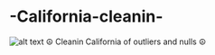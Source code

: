 # -California-cleanin-
![alt text](https://americanuestra.com/wp-content/uploads/2020/07/mamasypapas-780x405.jpg)
☮️ Cleanin California of outliers and nulls ☮️
